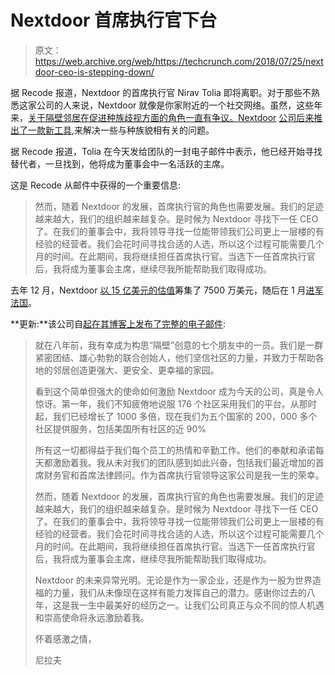 # Nextdoor 首席执行官下台 

> 原文：<https://web.archive.org/web/https://techcrunch.com/2018/07/25/nextdoor-ceo-is-stepping-down/>

据 Recode 报道，Nextdoor 的首席执行官 Nirav Tolia 即将离职。对于那些不熟悉这家公司的人来说，Nextdoor 就像是你家附近的一个社交网络。虽然，这些年来，[关于隔壁邻居在促进种族歧视方面的角色一直有争议。Nextdoor](https://web.archive.org/web/20221025232440/https://splinternews.com/nextdoor-the-social-network-for-neighbors-is-becoming-1793846596) [公司后来推出了一款新工具](https://web.archive.org/web/20221025232440/https://www.buzzfeednews.com/article/carolineodonovan/nextdoor-rolls-out-product-fix-it-hopes-will-stem-racial-pro),来解决一些与种族貌相有关的问题。

据 Recode 报道，Tolia 在今天发给团队的一封电子邮件中表示，他已经开始寻找替代者，一旦找到，他将成为董事会中一名活跃的主席。

这是 Recode 从邮件中获得的一个重要信息:

> 然而，随着 Nextdoor 的发展，首席执行官的角色也需要发展。我们的足迹越来越大，我们的组织越来越复杂。是时候为 Nextdoor 寻找下一任 CEO 了。在我们的董事会中，我将领导寻找一位能带领我们公司更上一层楼的有经验的经营者。我们会花时间寻找合适的人选，所以这个过程可能需要几个月的时间。在此期间，我将继续担任首席执行官。当选下一任首席执行官后，我将成为董事会主席，继续尽我所能帮助我们取得成功。

去年 12 月，Nextdoor [以 15 亿美元的估值](https://web.archive.org/web/20221025232440/https://techcrunch.com/2017/12/11/nextdoor-raised-about-75-million-to-connect-neighbors/)筹集了 7500 万美元，随后在 1 月[进军法国](https://web.archive.org/web/20221025232440/https://techcrunch.com/2018/01/31/nextdoor-is-expanding-to-france-to-connect-neighbors/)。

**更新:**该公司自[起在其博客上发布了完整的电子邮件](https://web.archive.org/web/20221025232440/https://blog.nextdoor.com/2018/07/25/the-next-ceo-for-nextdoor/):

> 就在八年前，我有幸成为构思“隔壁”创意的七个朋友中的一员。我们是一群紧密团结、雄心勃勃的联合创始人，他们坚信社区的力量，并致力于帮助各地的邻居创造更强大、更安全、更幸福的家园。
> 
> 看到这个简单但强大的使命如何激励 Nextdoor 成为今天的公司，真是令人惊讶。第一年，我们不知疲倦地说服 176 个社区采用我们的平台。从那时起，我们已经增长了 1000 多倍，现在我们为五个国家的 200，000 多个社区提供服务，包括美国所有社区的近 90%
> 
> 所有这一切都得益于我们每个员工的热情和辛勤工作。他们的奉献和承诺每天都激励着我。我从未对我们的团队感到如此兴奋，包括我们最近增加的首席财务官和首席法律顾问。作为首席执行官领导这家公司是我一生的荣幸。
> 
> 然而，随着 Nextdoor 的发展，首席执行官的角色也需要发展。我们的足迹越来越大，我们的组织越来越复杂。是时候为 Nextdoor 寻找下一任 CEO 了。在我们的董事会中，我将领导寻找一位能带领我们公司更上一层楼的有经验的经营者。我们会花时间寻找合适的人选，所以这个过程可能需要几个月的时间。在此期间，我将继续担任首席执行官。当选下一任首席执行官后，我将成为董事会主席，继续尽我所能帮助我们取得成功。
> 
> Nextdoor 的未来异常光明。无论是作为一家企业，还是作为一股为世界造福的力量，我们从未像现在这样有能力发挥自己的潜力。感谢你过去的八年，这是我一生中最美好的经历之一。让我们公司真正与众不同的惊人机遇和崇高使命将永远激励着我。
> 
> 怀着感激之情，
> 
> 尼拉夫
